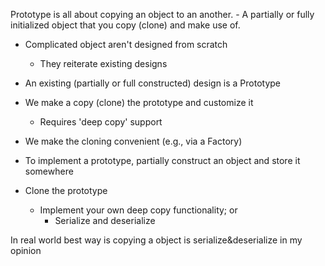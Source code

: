 Prototype is all about copying an object to an another. 
    - A partially or fully initialized object that you copy (clone) and make use of.

- Complicated object aren't designed from scratch 
    - They reiterate existing designs
- An existing (partially or full constructed) design is a Prototype
- We make a copy (clone) the prototype and customize it
    - Requires 'deep copy' support
- We make the cloning convenient (e.g., via a Factory) 

- To implement a prototype, partially construct an object and store it somewhere
- Clone the prototype
    - Implement your own deep copy functionality; or 
        - Serialize and deserialize

In real world best way is copying a object is serialize&deserialize in my opinion
